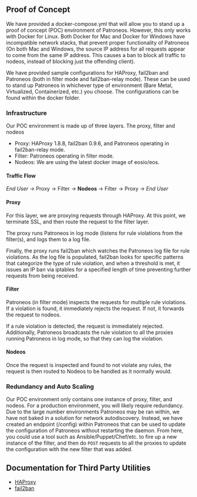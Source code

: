 ## Proof of Concept

We have provided a docker-compose.yml that will allow you to stand up a proof of concept (POC) environment of Patroneos. However, this only works with Docker for Linux. Both Docker for Mac and Docker for Windows have incompatible network stacks, that prevent proper functionality of Patroneos (On both Mac and Windows, the source IP address for all requests appear to come from the same IP address. This causes a ban to block all traffic to nodeos, instead of blocking just the offending client).

We have provided sample configurations for HAProxy, fail2ban and Patroneos (both in filter mode and fail2ban-relay mode). These can be used to stand up Patroneos in whichever type of environment (Bare Metal, Virtualized, Containerized, etc.) you choose. The configurations can be found within the docker folder.

### Infrastructure

Our POC environment is made up of three layers. The proxy, filter and nodeos

- Proxy: HAProxy 1.8.8, fail2ban 0.9.6, and Patroneos operating in fail2ban-relay mode.
- Filter: Patroneos operating in filter mode.
- Nodeos: We are using the latest docker image of eosio/eos.

#### Traffic Flow

*End User* -> Proxy -> Filter -> **Nodeos** -> Filter -> Proxy -> *End User*

#### Proxy

For this layer, we are proxying requests through HAProxy. At this point, we terminate SSL, and then route the request to the filter layer.

The proxy runs Patroneos in log mode (listens for rule violations from the filter(s), and logs them to a log file.

Finally, the proxy runs fail2ban which watches the Patroneos log file for rule violations. As the log file is populated, fail2ban looks for specific patterns that categorize the type of rule violation, and when a threshold is met, it issues an IP ban via iptables for a specified length of time preventing further requests from being received.

#### Filter

Patroneos (in filter mode) inspects the requests for multiple rule violations. If a violation is found, it immediately rejects the request. If not, it forwards the request to nodeos.

If a rule violation is detected, the request is immediately rejected. Additionally, Patroneos broadcasts the rule violation to all the proxies running Patroneos in log mode, so that they can log the violation.

#### Nodeos

Once the request is inspected and found to not violate any rules, the request is then routed to Nodeos to be handled as it normally would.

### Redundancy and Auto Scaling

Our POC environment only contains one instance of proxy, filter, and nodeos. For a production environment, you will likely require redundancy. Due to the large number environments Patroneos may be ran within, we have not baked in a solution for network autodiscovery. Instead, we have created an endpoint (/config) within Patroneos that can be used to update the configuration of Patroneos without restarting the daemon. From here, you could use a tool such as Ansible/Puppet/Chef/etc. to fire up a new instance of the filter, and then do `POST` requests to all the proxies to update the configuration with the new filter that was added.

## Documentation for Third Party Utilities

- [HAProxy](http://www.haproxy.org/#docs)
- [fail2ban](https://fail2ban.readthedocs.io/en/latest/)